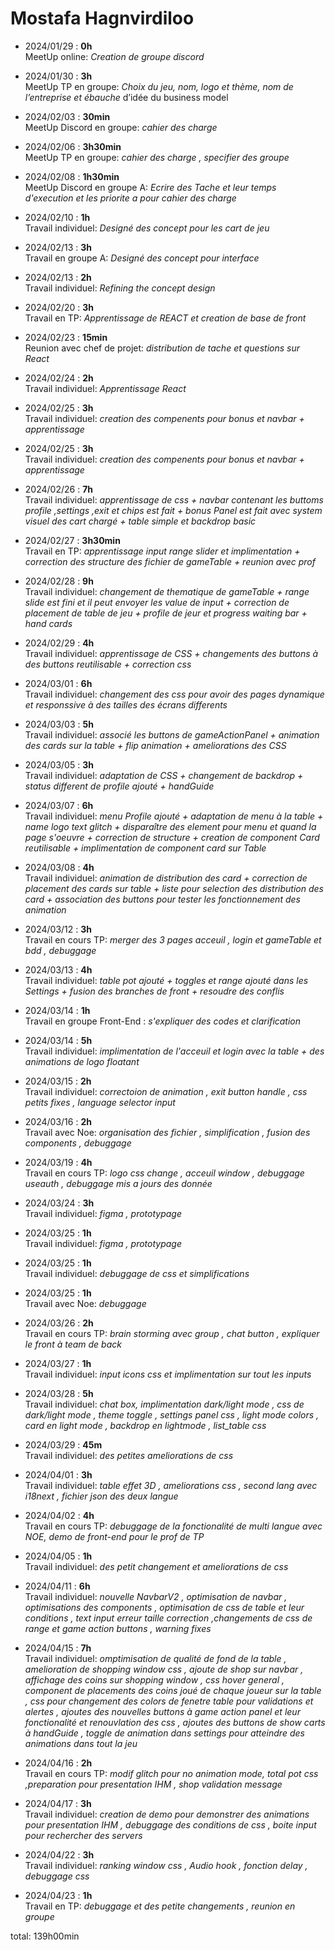 # Mostafa Hagnvirdiloo

* 2024/01/29 : <b>0h</b><br/>           MeetUp online: <i> Creation de groupe discord </i>

* 2024/01/30 : <b>3h</b> <br/>          MeetUp TP en groupe: <i> Choix du jeu, nom, logo et thème, nom de l’entreprise et ébauche </i>d’idée du business model

* 2024/02/03 : <b>30min </b> <br/>      MeetUp Discord en groupe: <i> cahier des charge </i>

* 2024/02/06 : <b> 3h30min </b><br/>    MeetUp TP en groupe: <i> cahier des charge , specifier des groupe </i>

* 2024/02/08 : <b> 1h30min </b> <br/>   MeetUp Discord en groupe A: <i> Ecrire des Tache et leur temps d'execution et les priorite a pour cahier des charge </i>

* 2024/02/10 : <b> 1h </b> <br/>        Travail individuel: <i> Designé des concept pour les cart de jeu </i>

* 2024/02/13 : <b> 3h </b> <br/>        Travail en groupe A: <i> Designé des concept pour interface </i>

* 2024/02/13 : <b> 2h </b> <br/>        Travail individuel: <i> Refining the concept design </i>

* 2024/02/20 : <b> 3h </b> <br/>        Travail en TP: <i> Apprentissage de REACT et creation de base de front </i>

* 2024/02/23 : <b> 15min </b> <br/>     Reunion avec chef de projet: <i> distribution de tache et questions sur React </i>

* 2024/02/24 : <b> 2h </b> <br/>        Travail individuel: <i> Apprentissage React </i>

* 2024/02/25 : <b> 3h </b> <br/>        Travail individuel: <i> creation des compenents pour bonus et navbar + apprentissage </i>

* 2024/02/25 : <b> 3h </b> <br/>        Travail individuel: <i> creation des compenents pour bonus et navbar + apprentissage </i>

* 2024/02/26 : <b> 7h </b> <br/>        Travail individuel: <i> apprentissage de css + navbar contenant les buttoms profile ,settings ,exit et chips est fait + bonus Panel est fait avec system visuel des cart chargé + table simple et backdrop basic </i>

* 2024/02/27 : <b> 3h30min </b> <br/>        Travail en TP: <i> apprentissage input range slider et implimentation + correction des structure des fichier de gameTable + reunion avec prof </i>

* 2024/02/28 : <b> 9h </b> <br/>        Travail individuel: <i>changement de thematique de gameTable + range slide est fini et il peut envoyer les value de input + correction de placement de table de jeu + profile de jeur et progress waiting bar + hand cards </i>

* 2024/02/29 : <b> 4h </b> <br/>        Travail individuel: <i> apprentissage de CSS + changements des buttons à des buttons reutilisable + correction css </i>

* 2024/03/01 : <b> 6h </b> <br/>        Travail individuel: <i>changement des css pour avoir des pages dynamique et responssive à des tailles des écrans differents  </i>

* 2024/03/03 : <b> 5h </b> <br/>        Travail individuel: <i>associé les buttons de gameActionPanel + animation des cards sur la table + flip animation + ameliorations des CSS </i>

* 2024/03/05 : <b> 3h </b> <br/>        Travail individuel: <i>adaptation de CSS + changement de backdrop + status different de profile ajouté + handGuide  </i>

* 2024/03/07 : <b> 6h </b> <br/>        Travail individuel: <i>menu Profile ajouté + adaptation de menu à la table + name logo text glitch + disparaître des element pour menu et quand la page s'oeuvre + correction de structure + creation de component Card reutilisable + implimentation de component card sur Table </i>

* 2024/03/08 : <b> 4h </b> <br/>        Travail individuel: <i>animation de distribution des card + correction de placement des cards sur table + liste pour selection des distribution des card + association des buttons pour tester les fonctionnement des animation </i>

* 2024/03/12 : <b> 3h </b> <br/>        Travail en cours TP: <i>merger des 3 pages acceuil , login et gameTable et bdd , debuggage </i>

* 2024/03/13 : <b> 4h </b> <br/>        Travail individuel: <i>table pot ajouté + toggles et range ajouté dans les Settings + fusion des branches de front + resoudre des conflis </i>

* 2024/03/14 : <b> 1h </b> <br/>        Travail en groupe Front-End : <i>s'expliquer des codes et clarification </i>

* 2024/03/14 : <b> 5h </b> <br/>        Travail individuel: <i>implimentation de l'acceuil et login avec la table + des animations de logo floatant </i>

* 2024/03/15 : <b> 2h </b> <br/>        Travail individuel: <i>correctoion de animation , exit button handle , css petits fixes , language selector input   </i>

* 2024/03/16 : <b> 2h </b> <br/>        Travail avec Noe: <i>organisation des fichier , simplification , fusion des components , debuggage </i>

* 2024/03/19 : <b> 4h </b> <br/>        Travail en cours TP: <i>logo css change , acceuil window , debuggage useauth , debuggage mis a jours des donnée  </i>

* 2024/03/24 : <b> 3h </b> <br/>        Travail individuel: <i>figma , prototypage</i>

* 2024/03/25 : <b> 1h </b> <br/>        Travail individuel: <i>figma , prototypage</i>

* 2024/03/25 : <b> 1h </b> <br/>        Travail individuel: <i>debuggage de css et simplifications</i>

* 2024/03/25 : <b> 1h </b> <br/>        Travail avec Noe: <i>debuggage</i>

* 2024/03/26 : <b> 2h </b> <br/>        Travail en cours TP: <i>brain storming avec group , chat button , expliquer le front à team de back </i>

* 2024/03/27 : <b> 1h </b> <br/>        Travail individuel: <i>input icons css et implimentation sur tout les inputs</i>

* 2024/03/28 : <b> 5h </b> <br/>        Travail individuel: <i>chat box, implimentation dark/light mode , css de dark/light mode , theme toggle , settings panel css , light mode colors , card en light mode , backdrop en lightmode , list_table css </i>

* 2024/03/29 : <b> 45m </b> <br/>        Travail individuel: <i>des petites ameliorations de css</i>

* 2024/04/01 : <b> 3h </b> <br/>        Travail individuel: <i>table effet 3D , ameliorations css , second lang avec i18next , fichier json des deux langue </i>

* 2024/04/02 : <b> 4h </b> <br/>        Travail en cours TP: <i>debuggage de la fonctionalité de multi langue avec NOE, demo de front-end pour le prof de TP </i>

* 2024/04/05 : <b> 1h </b> <br/>        Travail individuel: <i>des petit changement et ameliorations de css</i>

* 2024/04/11 : <b> 6h </b> <br/>       Travail individuel: <i>nouvelle NavbarV2 , optimisation de navbar , optimisations des components , optimisation de css de table et leur conditions , text input erreur taille correction ,changements de css de range et game action buttons , warning fixes </i>

* 2024/04/15 : <b> 7h </b> <br/>       Travail individuel: <i>omptimisation de qualité de fond de la table , amelioration de shopping window css , ajoute de shop sur navbar , affichage des coins sur shopping window , css hover general , component de placements des coins joué de chaque joueur sur la table , css pour changement des colors de fenetre table pour validations et alertes , ajoutes des nouvelles buttons à game action panel et leur fonctionalité et renouvlation des css , ajoutes des buttons de show carts à handGuide , toggle de animation dans settings pour atteindre des animations dans tout la jeu </i>

* 2024/04/16 : <b> 2h </b> <br/>       Travail en cours TP: <i>modif glitch pour no animation mode, total pot css ,preparation pour presentation IHM , shop validation message</i>

* 2024/04/17 : <b> 3h </b> <br/>       Travail individuel: <i>creation de demo pour demonstrer des animations pour presentation IHM , debuggage des conditions de css , boite input pour rechercher des servers</i>

* 2024/04/22 : <b> 3h </b> <br/>       Travail individuel: <i>ranking window css , Audio hook , fonction delay , debuggage css </i>

* 2024/04/23 : <b> 1h </b> <br/>       Travail en TP: <i>debuggage et des petite changements , reunion en groupe</i>

total: 139h00min
